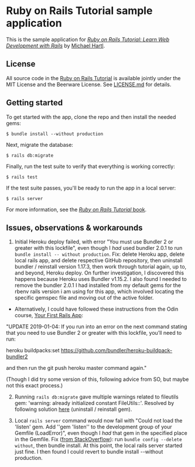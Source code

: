 # Ruby on Rails Tutorial sample application

This is the sample application for
[*Ruby on Rails Tutorial:
Learn Web Development with Rails*](https://www.railstutorial.org/)
by [Michael Hartl](http://www.michaelhartl.com/).

## License

All source code in the [Ruby on Rails Tutorial](https://www.railstutorial.org/)
is available jointly under the MIT License and the Beerware License. See
[LICENSE.md](LICENSE.md) for details.

## Getting started

To get started with the app, clone the repo and then install the needed gems:

```
$ bundle install --without production
```

Next, migrate the database:

```
$ rails db:migrate
```

Finally, run the test suite to verify that everything is working correctly:

```
$ rails test
```

If the test suite passes, you'll be ready to run the app in a local server:

```
$ rails server
```

For more information, see the
[*Ruby on Rails Tutorial* book](https://www.railstutorial.org/book).


## Issues, observations & workarounds

1. Initial Heroku deploy failed, with error "You must use Bundler 2 or greater with this lockfile", even though I _had_ used bundler 2.0.1 to run <code>bundle install -- without production</code>. Fix: delete Heroku app, delete local rails app, and delete respective GitHub repository, then uninstall bundler / reinstall version 1.17.3, then work through tutorial again, up to, and beyond, Heroku deploy. On further investigation, I discovered this happens because Heroku uses Bundler v1.15.2. I also found I needed to remove the bundler 2.0.1 I had installed from my default gems for the rbenv rails version i am using for this app, which involved locating the specific gemspec file and moving out of the active folder.

  * Alternatively, I could have followed these instructions from the Odin course, [Your First Rails App](https://www.theodinproject.com/courses/web-development-101/lessons/your-first-rails-application):

  "UPDATE 2019-01-04: If you run into an error on the next command stating that you need to use Bundler 2 or greater with this lockfile, you’ll need to run:

  heroku buildpacks:set https://github.com/bundler/heroku-buildpack-bundler2

  and then run the git push heroku master command again."

  (Though I did try some version of this, following advice from SO, but maybe not this exact process.)

2. Running <code>rails db:migrate</code> gave multiple warnings related to fileutils gem: 'warning: already initialized constant FileUtils::<constant>'. Resolved by following solution [here](https://stackoverflow.com/questions/51334732/rails-5-2-0-with-ruby-2-5-1-console-warning-already-initialized-constant) (uninstall / reinstall gem).

3. Local <code>rails server</code> command would now fail with "Could not load the 'listen' gem. Add ''gem 'listen'' to the development group of your Gemfile (LoadError)", even though I _had_ that gem in the specified place in the Gemfile. Fix ([from StackOverflow](https://stackoverflow.com/questions/38663706/loaderror-could-not-load-the-listen-gem-rails-5)): run <code>bundle config --delete without</code>, then </code>bundle install</code>. At this point, the local rails server started just fine. I then found I could revert to </code>bundle install --without production</code>.
